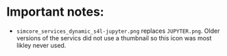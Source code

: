 # Important notes:

- `simcore_services_dynamic_s4l-jupyter.png` replaces `JUPYTER.png`. Older versions of the servics did not use a thumbnail so this icon was most likley never used.